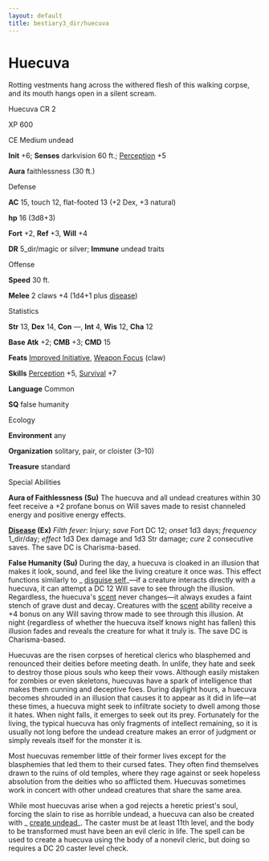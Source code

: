 ```yaml
---
layout: default
title: bestiary3_dir/huecuva
---
```

# Huecuva

Rotting vestments hang across the withered flesh of this walking corpse, and its mouth hangs open in a silent scream.

Huecuva CR 2

XP 600

CE Medium undead

**Init** +6; **Senses** darkvision 60 ft.; [Perception](skills_dir/perception#_perception) +5

**Aura** faithlessness (30 ft.)

Defense

**AC** 15, touch 12, flat-footed 13 (+2 Dex, +3 natural)

**hp** 16 (3d8+3)

**Fort** +2, **Ref** +3, **Will** +4

**DR** 5_dir/magic or silver; **Immune** undead traits

Offense

**Speed** 30 ft.

**Melee** 2 claws +4 (1d4+1 plus [disease](monsters_dir/universalMonsterRules#_disease-(ex-or-su)))

Statistics

**Str** 13, **Dex** 14, **Con** —, **Int** 4, **Wis** 12, **Cha** 12

**Base Atk** +2; **CMB** +3; **CMD** 15

**Feats** [Improved Initiative](feats#_improved-initiative), [Weapon Focus](feats#_weapon-focus) (claw)

**Skills** [Perception](skills_dir/perception#_perception) +5, [Survival](skills_dir/survival#_survival) +7

**Language** Common

**SQ** false humanity

Ecology

**Environment** any

**Organization** solitary, pair, or cloister (3–10)

**Treasure** standard

Special Abilities

**Aura of Faithlessness (Su)** The huecuva and all undead creatures within 30 feet receive a +2 profane bonus on Will saves made to resist channeled energy and positive energy effects.

**[Disease](monsters_dir/universalMonsterRules#_disease-(ex-or-su)) (Ex)** _Filth fever_: Injury; _save_ Fort DC 12; _onset_ 1d3 days; _frequency_ 1_dir/day; _effect_ 1d3 Dex damage and 1d3 Str damage; _cure_ 2 consecutive saves. The save DC is Charisma-based.

**False Humanity (Su)** During the day, a huecuva is cloaked in an illusion that makes it look, sound, and feel like the living creature it once was. This effect functions similarly to _ [disguise self](spells_dir/disguiseSelf#_disguise-self)_—if a creature interacts directly with a huecuva, it can attempt a DC 12 Will save to see through the illusion. Regardless, the huecuva's [scent](monsters_dir/universalMonsterRules#_scent) never changes—it always exudes a faint stench of grave dust and decay. Creatures with the [scent](monsters_dir/universalMonsterRules#_scent) ability receive a +4 bonus on any Will saving throw made to see through this illusion. At night (regardless of whether the huecuva itself knows night has fallen) this illusion fades and reveals the creature for what it truly is. The save DC is Charisma-based.

Huecuvas are the risen corpses of heretical clerics who blasphemed and renounced their deities before meeting death. In unlife, they hate and seek to destroy those pious souls who keep their vows. Although easily mistaken for zombies or even skeletons, huecuvas have a spark of intelligence that makes them cunning and deceptive foes. During daylight hours, a huecuva becomes shrouded in an illusion that causes it to appear as it did in life—at these times, a huecuva might seek to infiltrate society to dwell among those it hates. When night falls, it emerges to seek out its prey. Fortunately for the living, the typical huecuva has only fragments of intellect remaining, so it is usually not long before the undead creature makes an error of judgment or simply reveals itself for the monster it is.

Most huecuvas remember little of their former lives except for the blasphemies that led them to their cursed fates. They often find themselves drawn to the ruins of old temples, where they rage against or seek hopeless absolution from the deities who so afflicted them. Huecuvas sometimes work in concert with other undead creatures that share the same area.

While most huecuvas arise when a god rejects a heretic priest's soul, forcing the slain to rise as horrible undead, a huecuva can also be created with _ [create undead](spells_dir/createUndead#_create-undead)_. The caster must be at least 11th level, and the body to be transformed must have been an evil cleric in life. The spell can be used to create a huecuva using the body of a nonevil cleric, but doing so requires a DC 20 caster level check.

